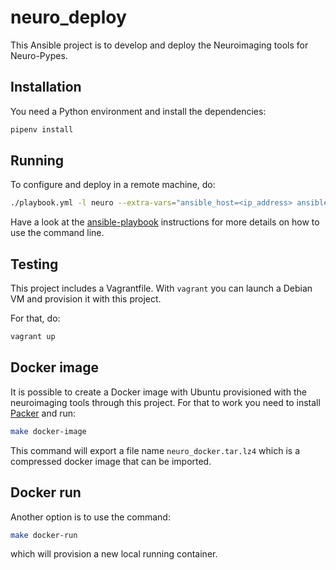 # neuro_deploy

This Ansible project is to develop and deploy the Neuroimaging tools for Neuro-Pypes.


## Installation

You need a Python environment and install the dependencies:

```bash
pipenv install
```


## Running

To configure and deploy in a remote machine, do:

```bash
./playbook.yml -l neuro --extra-vars="ansible_host=<ip_address> ansible_user=<user_name> n_cpus=4" -K
```

Have a look at the [ansible-playbook](https://docs.ansible.com/ansible/2.4/ansible-playbook.html#ansible-playbook) instructions for more details on how to use the command line.


## Testing

This project includes a Vagrantfile.
With `vagrant` you can launch a
Debian VM and provision it with this project.

For that, do:

```bash
vagrant up
```

## Docker image

It is possible to create a Docker image with Ubuntu provisioned with the neuroimaging tools through this project.
For that to work you need to install [Packer](https://www.packer.io/) and run:

```bash
make docker-image
```

This command will export a file name `neuro_docker.tar.lz4` which is a compressed docker image that can be imported.


## Docker run

Another option is to use the command:

```bash
make docker-run
```

which will provision a new local running container.
